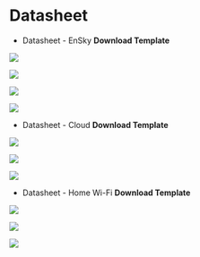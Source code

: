 # Datasheet

* Datasheet - EnSky **Download Template**

![](../../.gitbook/assets/gong-zuo-qu-yu-16-fu-ben-18100%20%281%29.jpg)

![](../../.gitbook/assets/gong-zuo-qu-yu-16-fu-ben-19100.jpg)

![](../../.gitbook/assets/gong-zuo-qu-yu-16-fu-ben-20100.jpg)

![](../../.gitbook/assets/gong-zuo-qu-yu-16-fu-ben-21100.jpg)

* Datasheet - Cloud **Download Template**

![](../../.gitbook/assets/gong-zuo-qu-yu-16-fu-ben-22100.jpg)

![](../../.gitbook/assets/gong-zuo-qu-yu-16-fu-ben-23100.jpg)

![](../../.gitbook/assets/gong-zuo-qu-yu-16-fu-ben-24100.jpg)

* Datasheet - Home Wi-Fi  **Download Template**

![](../../.gitbook/assets/doc-template-home-01.jpg)

![](../../.gitbook/assets/doc-template-home-02.jpg)

![](../../.gitbook/assets/doc-template-home-01.jpg)

